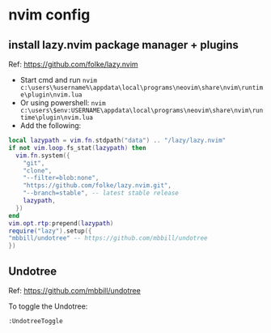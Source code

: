 # nvim config

## install lazy.nvim package manager + plugins

Ref: https://github.com/folke/lazy.nvim

- Start cmd and run `nvim c:\users\%username%\appdata\local\programs\neovim\share\nvim\runtime\plugin\nvim.lua`
- Or using powershell: `nvim c:\users\$env:USERNAME\appdata\local\programs\neovim\share\nvim\runtime\plugin\nvim.lua`
- Add the following:

```lua
local lazypath = vim.fn.stdpath("data") .. "/lazy/lazy.nvim"
if not vim.loop.fs_stat(lazypath) then
  vim.fn.system({
    "git",
    "clone",
    "--filter=blob:none",
    "https://github.com/folke/lazy.nvim.git",
    "--branch=stable", -- latest stable release
    lazypath,
  })
end
vim.opt.rtp:prepend(lazypath)
require("lazy").setup({
"mbbill/undotree" -- https://github.com/mbbill/undotree
})
```

## Undotree

Ref: https://github.com/mbbill/undotree

To toggle the Undotree:

```bash
:UndotreeToggle
```

